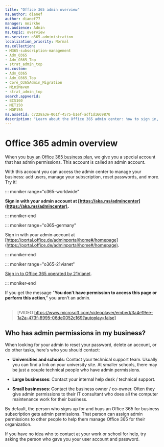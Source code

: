 ```yaml
---
title: "Office 365 admin overview"
ms.author: dianef
author: dianef77
manager: mnirkhe
ms.audience: Admin
ms.topic: overview
ms.service: o365-administration
localization_priority: Normal
ms.collection: 
- M365-subscription-management
- Adm_O365
- Adm_O365_Top
- strat_admin_top
ms.custom:
- Adm_O365
- Adm_O365_Top
- Core_O365Admin_Migration
- MiniMaven
- strat_admin_top
search.appverid:
- BCS160
- MET150
- MOE150
ms.assetid: c7228a3e-061f-4575-b1ef-adf1d1669870
description: "Learn about the Office 365 admin center: how to sign in, who your admin is, and watch a video introduction about it."
---
```


# Office 365 admin overview 

  
When you [buy an Office 365 business plan](https://go.microsoft.com/fwlink/?linkid=856886), we give you a special account that has admin permissions. This account is called an admin account.
  
With this account you can access the admin center to manage your business: add users, manage your subscription, reset passwords, and more. Try it!
  
::: moniker range="o365-worldwide"

 **Sign in with your admin account at [https://aka.ms/admincenter](https://aka.ms/admincenter).**

::: moniker-end

::: moniker range="o365-germany"

Sign in with your admin account at [https://portal.office.de/adminportal/home#/homepage](https://portal.office.de/adminportal/home#/homepage).

::: moniker-end

::: moniker range="o365-21vianet"

[Sign in to Office 365 operated by 21Vianet](https://login.partner.microsoftonline.cn).

::: moniker-end

If you get the message "**You don't have permission to access this page or perform this action**," you aren't an admin.
<br><br>    
> [!VIDEO https://www.microsoft.com/videoplayer/embed/3a4e19ee-1a2a-473f-8995-06de0052c169?autoplay=false]
  
## Who has admin permissions in my business?
<a name="bkmk_admin"> </a>

When looking for your admin to reset your password, delete an account, or do other tasks, here's who you should contact:
  
- **Universities and schools**: Contact your technical support team. Usually you can find a link on your university site. At smaller schools, there may be just a couple technical people who have admin permissions. 
    
- **Large businesses**: Contact your internal help desk / technical support. 
    
- **Small businesses**: Contact the business owner / co-owner. Often they give admin permissions to their IT consultant who does all the computer maintenance work for their business. 
    
By default, the person who signs up for and buys an Office 365 for business subscription gets admin permissions. That person can assign admin permissions to other people to help them manage Office 365 for their organization.
  
If you have no idea who to contact at your work or school for help, try asking the person who gave you your user account and password.
  

